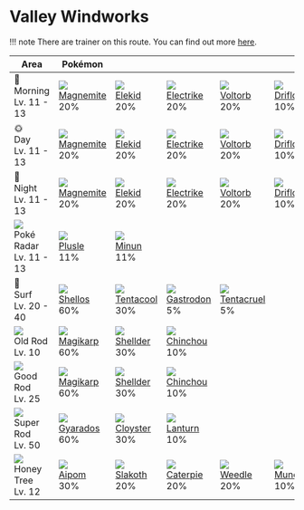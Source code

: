 # Valley Windworks

!!! note
    There are trainer on this route. You can find out more [here](../../trainer_changes/valley_windworks/).


Area                                         | Pokémon                        | &nbsp;                         | &nbsp;                         | &nbsp;                         | &nbsp;                        | &nbsp;
---                                          | ---                            | ---                            | ---                            | ---                            | ---                           | ---
🌅<br>Morning<br>Lv. 11 - 13                  | ![][081]<br>[Magnemite]<br>20% | ![][239]<br>[Elekid]<br>20%    | ![][309]<br>[Electrike]<br>20% | ![][100]<br>[Voltorb]<br>20%   | ![][425]<br>[Drifloon]<br>10% | ![][417]<br>[Pachirisu]<br>10%
🌞<br>Day<br>Lv. 11 - 13                      | ![][081]<br>[Magnemite]<br>20% | ![][239]<br>[Elekid]<br>20%    | ![][309]<br>[Electrike]<br>20% | ![][100]<br>[Voltorb]<br>20%   | ![][425]<br>[Drifloon]<br>10% | ![][417]<br>[Pachirisu]<br>10%
🌙<br>Night<br>Lv. 11 - 13                    | ![][081]<br>[Magnemite]<br>20% | ![][239]<br>[Elekid]<br>20%    | ![][309]<br>[Electrike]<br>20% | ![][100]<br>[Voltorb]<br>20%   | ![][425]<br>[Drifloon]<br>10% | ![][417]<br>[Pachirisu]<br>10%
![][poke-radar]<br>Poké Radar<br>Lv. 11 - 13 | ![][311]<br>[Plusle]<br>11%    | ![][312]<br>[Minun]<br>11%     | &nbsp;                         | &nbsp;                         | &nbsp;                        | &nbsp;
🌊<br>Surf<br>Lv. 20 - 40                     | ![][422]<br>[Shellos]<br>60%   | ![][072]<br>[Tentacool]<br>30% | ![][423]<br>[Gastrodon]<br>5%  | ![][073]<br>[Tentacruel]<br>5% | &nbsp;                        | &nbsp;
![][old-rod]<br>Old Rod<br>Lv. 10            | ![][129]<br>[Magikarp]<br>60%  | ![][090]<br>[Shellder]<br>30%  | ![][170]<br>[Chinchou]<br>10%  | &nbsp;                         | &nbsp;                        | &nbsp;
![][good-rod]<br>Good Rod<br>Lv. 25          | ![][129]<br>[Magikarp]<br>60%  | ![][090]<br>[Shellder]<br>30%  | ![][170]<br>[Chinchou]<br>10%  | &nbsp;                         | &nbsp;                        | &nbsp;
![][super-rod]<br>Super Rod<br>Lv. 50        | ![][130]<br>[Gyarados]<br>60%  | ![][091]<br>[Cloyster]<br>30%  | ![][171]<br>[Lanturn]<br>10%   | &nbsp;                         | &nbsp;                        | &nbsp;
![][honey]<br>Honey Tree<br>Lv. 12           | ![][190]<br>[Aipom]<br>30%     | ![][287]<br>[Slakoth]<br>20%   | ![][010]<br>[Caterpie]<br>20%  | ![][013]<br>[Weedle]<br>20%    | ![][446]<br>[Munchlax]<br>10% | &nbsp;

[Caterpie]: ../../pokemons/010/
[Weedle]: ../../pokemons/013/
[Tentacool]: ../../pokemons/072/
[Tentacruel]: ../../pokemons/073/
[Magnemite]: ../../pokemons/081/
[Shellder]: ../../pokemons/090/
[Cloyster]: ../../pokemons/091/
[Voltorb]: ../../pokemons/100/
[Magikarp]: ../../pokemons/129/
[Gyarados]: ../../pokemons/130/
[Chinchou]: ../../pokemons/170/
[Lanturn]: ../../pokemons/171/
[Aipom]: ../../pokemons/190/
[Elekid]: ../../pokemons/239/
[Slakoth]: ../../pokemons/287/
[Electrike]: ../../pokemons/309/
[Plusle]: ../../pokemons/311/
[Minun]: ../../pokemons/312/
[Pachirisu]: ../../pokemons/417/
[Shellos]: ../../pokemons/422/
[Gastrodon]: ../../pokemons/423/
[Drifloon]: ../../pokemons/425/
[Munchlax]: ../../pokemons/446/
[good-rod]: ../img/items/good-rod.png
[honey]: ../img/items/honey.png
[old-rod]: ../img/items/old-rod.png
[poke-radar]: ../img/items/poke-radar.png
[super-rod]: ../img/items/super-rod.png
[010]: ../img/pokemon/010.png
[013]: ../img/pokemon/013.png
[072]: ../img/pokemon/072.png
[073]: ../img/pokemon/073.png
[081]: ../img/pokemon/081.png
[090]: ../img/pokemon/090.png
[091]: ../img/pokemon/091.png
[100]: ../img/pokemon/100.png
[129]: ../img/pokemon/129.png
[130]: ../img/pokemon/130.png
[170]: ../img/pokemon/170.png
[171]: ../img/pokemon/171.png
[190]: ../img/pokemon/190.png
[239]: ../img/pokemon/239.png
[287]: ../img/pokemon/287.png
[309]: ../img/pokemon/309.png
[311]: ../img/pokemon/311.png
[312]: ../img/pokemon/312.png
[417]: ../img/pokemon/417.png
[422]: ../img/pokemon/422.png
[423]: ../img/pokemon/423.png
[425]: ../img/pokemon/425.png
[446]: ../img/pokemon/446.png
